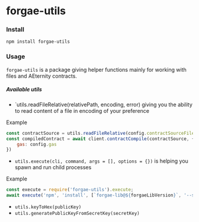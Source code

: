 # forgae-utils

### Install 

```
npm install forgae-utils
```

### Usage
`forgae-utils` is a package giving helper functions mainly for working with files and AEternity contracts.

##### Available utils

* `utils.readFileRelative(relativePath, encoding, error) giving you the ability to read content of a file in encoding of your preference

Example

```javascript
const contractSource = utils.readFileRelative(config.contractSourceFile, "utf-8");
const compiledContract = await client.contractCompile(contractSource, {
	gas: config.gas
})
```

* `utils.execute(cli, command, args = [], options = {})` is helping you spawn and run child processes 

Example
```javascript
const execute = require('forgae-utils').execute;
await execute('npm', 'install', [`forgae-lib@${forgaeLibVersion}`, '--save-exact', '--ignore-scripts', '--no-bin-links']);
```

* `utils.keyToHex(publicKey)`
* `utils.generatePublicKeyFromSecretKey(secretKey)`